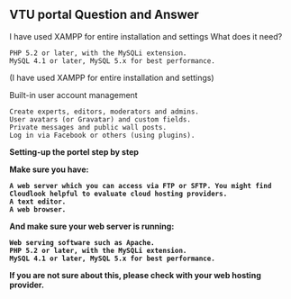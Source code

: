 

VTU portal
Question and Answer 
-----------------------------

I have used XAMPP for entire installation and settings
What does it need?

    PHP 5.2 or later, with the MySQLi extension.
    MySQL 4.1 or later, MySQL 5.x for best performance.
	
(I have used XAMPP for entire installation and settings)

Built-in user account management

    Create experts, editors, moderators and admins.
    User avatars (or Gravatar) and custom fields.
    Private messages and public wall posts.
    Log in via Facebook or others (using plugins).
	
<b>Setting-up the portel step by step

Make sure you have:

    A web server which you can access via FTP or SFTP. You might find Cloudlook helpful to evaluate cloud hosting providers.
    A text editor.
    A web browser.

And make sure your web server is running:

    Web serving software such as Apache.
    PHP 5.2 or later, with the MySQLi extension.
    MySQL 4.1 or later, MySQL 5.x for best performance.

If you are not sure about this, please check with your web hosting provider.

